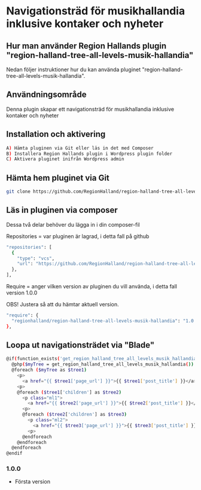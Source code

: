 # Navigationsträd för musikhallandia inklusive kontaker och nyheter

## Hur man använder Region Hallands plugin "region-halland-tree-all-levels-musik-hallandia"

Nedan följer instruktioner hur du kan använda pluginet "region-halland-tree-all-levels-musik-hallandia".


## Användningsområde

Denna plugin skapar ett navigationsträd för musikhallandia inklusive kontaker och nyheter


## Installation och aktivering

```sh
A) Hämta pluginen via Git eller läs in det med Composer
B) Installera Region Hallands plugin i Wordpress plugin folder
C) Aktivera pluginet inifrån Wordpress admin
```


## Hämta hem pluginet via Git

```sh
git clone https://github.com/RegionHalland/region-halland-tree-all-levels-musik-hallandia.git
```


## Läs in pluginen via composer

Dessa två delar behöver du lägga in i din composer-fil

Repositories = var pluginen är lagrad, i detta fall på github

```sh
"repositories": [
  {
    "type": "vcs",
    "url": "https://github.com/RegionHalland/region-halland-tree-all-levels-musik-hallandia.git"
  },
],
```
Require = anger vilken version av pluginen du vill använda, i detta fall version 1.0.0

OBS! Justera så att du hämtar aktuell version.

```sh
"require": {
  "regionhalland/region-halland-tree-all-levels-musik-hallandia": "1.0.0"
},
```


## Loopa ut navigationsträdet via "Blade"

```sh
@if(function_exists('get_region_halland_tree_all_levels_musik_hallandia'))
  @php($myTree = get_region_halland_tree_all_levels_musik_hallandia())
  @foreach ($myTree as $tree1)
    <p>
      <a href="{{ $tree1['page_url'] }}">{{ $tree1['post_title'] }}</a>
    <p>
    @foreach ($tree1['children'] as $tree2)
      <p class="ml1">
        <a href="{{ $tree2['page_url'] }}">{{ $tree2['post_title'] }}</a>
      <p>
      @foreach ($tree2['children'] as $tree3)
        <p class="ml2">
          <a href="{{ $tree3['page_url'] }}">{{ $tree3['post_title'] }}</a>
        <p>
      @endforeach
    @endforeach
  @endforeach
@endif
```


### 1.0.0
- Första version